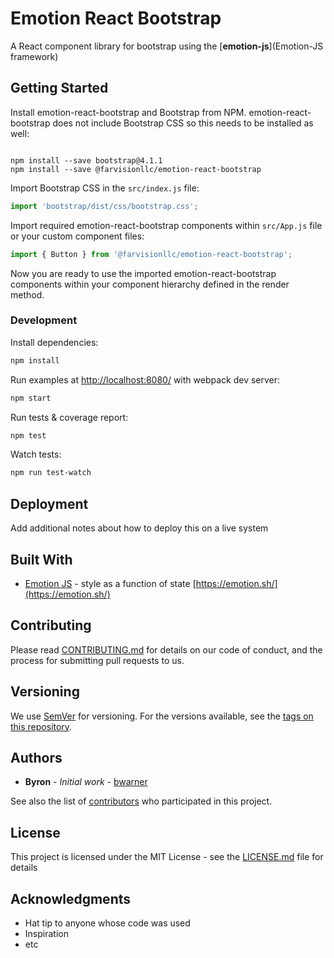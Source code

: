 # Emotion React Bootstrap

A React component library for bootstrap using the [**emotion-js**](Emotion-JS framework)

## Getting Started

Install emotion-react-bootstrap and Bootstrap from NPM. emotion-react-bootstrap does not include Bootstrap CSS so this needs to be installed as well:

```

npm install --save bootstrap@4.1.1
npm install --save @farvisionllc/emotion-react-bootstrap

```

Import Bootstrap CSS in the ```src/index.js``` file:

```js
import 'bootstrap/dist/css/bootstrap.css';
```

Import required emotion-react-bootstrap components within ```src/App.js``` file or your custom component files:

```js
import { Button } from '@farvisionllc/emotion-react-bootstrap';
```

Now you are ready to use the imported emotion-react-bootstrap components within your component hierarchy defined in the render
method.

### Development

Install dependencies:

```sh
npm install
```

Run examples at [http://localhost:8080/](http://localhost:8080/) with webpack dev server:

```sh
npm start
```

Run tests & coverage report:

```sh
npm test
```

Watch tests:

```sh
npm run test-watch
```

## Deployment

Add additional notes about how to deploy this on a live system

## Built With

* [Emotion JS](https://github.com/emotion-js/emotion) - style as a function of state [https://emotion.sh/](https://emotion.sh/)

## Contributing

Please read [CONTRIBUTING.md](https://gist.github.com/PurpleBooth/b24679402957c63ec426) for details on our code of conduct, and the process for submitting pull requests to us.

## Versioning

We use [SemVer](http://semver.org/) for versioning. For the versions available, see the [tags on this repository](https://github.com/your/project/tags).

## Authors

* **Byron** - *Initial work* - [bwarner](https://github.com/bwarner)

See also the list of [contributors](https://github.com/your/project/contributors) who participated in this project.

## License

This project is licensed under the MIT License - see the [LICENSE.md](LICENSE.md) file for details

## Acknowledgments

* Hat tip to anyone whose code was used
* Inspiration
* etc
